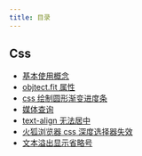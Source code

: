 ```yaml
---
title: 目录
---
```


<!-- ### 目录

记录一些日常开发遇到的问题。 -->

<!-- ## CSS

-   [object.fit](./css/1) -->

## Css

-   [基本使用概念](/accumulate/css/common)
-   [objtect.fit 属性](/accumulate/css/1.html)
-   [css 绘制圆形渐变进度条](/accumulate/css/2.html)
-   [媒体查询](/accumulate/css/3.html)
-   [text-align 无法居中](/accumulate/css/4.html)
-   [火狐浏览器 css 深度选择器失效](/accumulate/css/5.html)
-   [文本溢出显示省略号](/accumulate/css/6.html)
